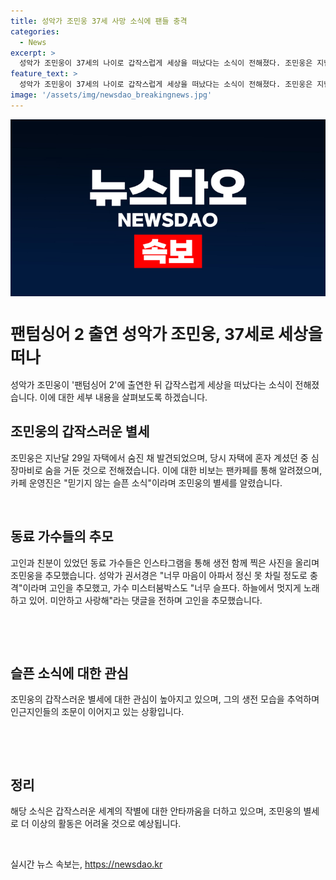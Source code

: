 ```yaml
---
title: 성악가 조민웅 37세 사망 소식에 팬들 충격
categories:
  - News
excerpt: >
  성악가 조민웅이 37세의 나이로 갑작스럽게 세상을 떠났다는 소식이 전해졌다. 조민웅은 지난달 29일 자택에서 숨진 채 발견됐는데, 심장마비로 숨을 거둔 것으로 전해졌다. 이에 동료 가수들은 인스타그램을 통해 조민웅을 추모하며 슬픔을 터뜨렸고, 팬들도 고인의 인스타그램 댓글로 추모의 뜻을 전했다. 갑작스러운 사인은 많은 이들에게 충격을 안겼으며, 조민웅의 장례는 절에서 49재로 진행되고 있다. 
feature_text: >
  성악가 조민웅이 37세의 나이로 갑작스럽게 세상을 떠났다는 소식이 전해졌다. 조민웅은 지난달 29일 자택에서 숨진 채 발견됐는데, 심장마비로 숨을 거둔 것으로 전해졌다. 이에 동료 가수들은 인스타그램을 통해 조민웅을 추모하며 슬픔을 터뜨렸고, 팬들도 고인의 인스타그램 댓글로 추모의 뜻을 전했다. 갑작스러운 사인은 많은 이들에게 충격을 안겼으며, 조민웅의 장례는 절에서 49재로 진행되고 있다. 
image: '/assets/img/newsdao_breakingnews.jpg'
---
```


<p><img src="/assets/img/newsdao_breakingnews.jpg" alt="cryptoinkorea 속보" /></p>

<h1 data-ke-size="size13" style="font-size: 26px;">팬텀싱어 2 출연 성악가 조민웅, 37세로 세상을 떠나</h1>

<p data-ke-size="size16"></p>

<p>성악가 조민웅이 '팬텀싱어 2'에 출연한 뒤 갑작스럽게 세상을 떠났다는 소식이 전해졌습니다. 이에 대한 세부 내용을 살펴보도록 하겠습니다.</p>

<p data-ke-size="size16"></p>

<h2 data-ke-size="size26">조민웅의 갑작스러운 별세</h2>

<p data-ke-size="size16">조민웅은 지난달 29일 자택에서 숨진 채 발견되었으며, 당시 자택에 혼자 계셨던 중 심장마비로 숨을 거둔 것으로 전해졌습니다. 이에 대한 비보는 팬카페를 통해 알려졌으며, 카페 운영진은 "믿기지 않는 슬픈 소식"이라며 조민웅의 별세를 알렸습니다.</p>

<p data-ke-size="size16">&nbsp;</p>

<h2 data-ke-size="size26">동료 가수들의 추모</h2>

<p data-ke-size="size16">고인과 친분이 있었던 동료 가수들은 인스타그램을 통해 생전 함께 찍은 사진을 올리며 조민웅을 추모했습니다. 성악가 권서경은 "너무 마음이 아파서 정신 못 차릴 정도로 충격"이라며 고인을 추모했고, 가수 미스터붐박스도 "너무 슬프다. 하늘에서 멋지게 노래하고 있어. 미안하고 사랑해"라는 댓글을 전하며 고인을 추모했습니다.</p>

<p data-ke-size="size16">&nbsp;</p>

<p data-ke-size="size16">&nbsp;</p>

<h2 data-ke-size="size26">슬픈 소식에 대한 관심</h2>

<p data-ke-size="size16">조민웅의 갑작스러운 별세에 대한 관심이 높아지고 있으며, 그의 생전 모습을 추억하며 인근지인들의 조문이 이어지고 있는 상황입니다.</p>

<p data-ke-size="size16">&nbsp;</p>

<p data-ke-size="size16">&nbsp;</p>

<h2 data-ke-size="size26">정리</h2>

<p data-ke-size="size16">해당 소식은 갑작스러운 세계의 작별에 대한 안타까움을 더하고 있으며, 조민웅의 별세로 더 이상의 활동은 어려울 것으로 예상됩니다.</p>

<p data-ke-size="size16">&nbsp;</p>
실시간 뉴스 속보는, <a href="https://newsdao.kr" rel="dofollow">https://newsdao.kr</a>


